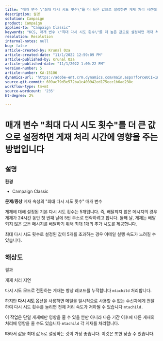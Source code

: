 ```yaml
---
title: "매개 변수 \"최대 다시 시도 횟수\"를 더 높은 값으로 설정하면 게재 처리 시간에 영향을 주는 방식"
description: 설명
solution: Campaign
product: Campaign
applies-to: "Campaign Classic"
keywords: "KCS, 매개 변수 \"최대 다시 시도 횟수\"를 더 높은 값으로 설정하면 게재 처리 시간에 어떤 영향을 주는지 설명합니다."
resolution: Resolution
internal-notes: null
bug: false
article-created-by: Krunal Oza
article-created-date: "11/1/2022 12:59:09 PM"
article-published-by: Krunal Oza
article-published-date: "11/1/2022 1:00:22 PM"
version-number: 5
article-number: KA-15106
dynamics-url: "https://adobe-ent.crm.dynamics.com/main.aspx?forceUCI=1&pagetype=entityrecord&etn=knowledgearticle&id=493901f5-e459-ed11-9561-6045bd0067ea"
source-git-commit: 609ac79d3e572ba1c400942ed175eec1b6ad238c
workflow-type: tm+mt
source-wordcount: '235'
ht-degree: 2%

---
```


# 매개 변수 &quot;최대 다시 시도 횟수&quot;를 더 큰 값으로 설정하면 게재 처리 시간에 영향을 주는 방법입니다

## 설명

<b>환경</b>
- Campaign Classic



<b>문제/증상</b>
게재 속성의 &quot;최대 다시 시도 횟수&quot; 매개 변수

게재에 대해 설정된 기본 다시 시도 횟수는 5개입니다. 즉, 배달되지 않은 메시지의 경우 게재가 24시간 동안 첫 번째 날에 5번 주소로 연락하려고 합니다. 둘째 날, 게재는 배달되지 않은 모든 메시지를 배달하기 위해 최대 1개의 추가 시도를 제공합니다.

최대 다시 시도 횟수로 설정된 값이 5개를 초과하는 경우 이메일 실행 속도가 느려질 수 있습니다.


## 해상도


결과

게재 처리 지연

다시 시도 모드로 전환하는 게재는 항상 레코드를 누적합니다 `mtachild` 처리합니다.

하지만 <b>다시 시도 </b>옵션을 사용하면 메일을 일시적으로 사용할 수 없는 수신자에게 전달하여 다시 시도 횟수를 늘리면 전체 처리 속도가 저하될 수 있습니다 `mtachild.`

이 작업은 단일 게재에만 영향을 줄 수 있을 뿐만 아니라 다음 기간 이후에 다른 게재의 처리에 영향을 줄 수도 있습니다 `mtachild` 각 게재를 처리합니다.



따라서 값을 최대 값 5로 설정하는 것이 가장 좋습니다. 이것은 또한 낮출 수 있습니다.
